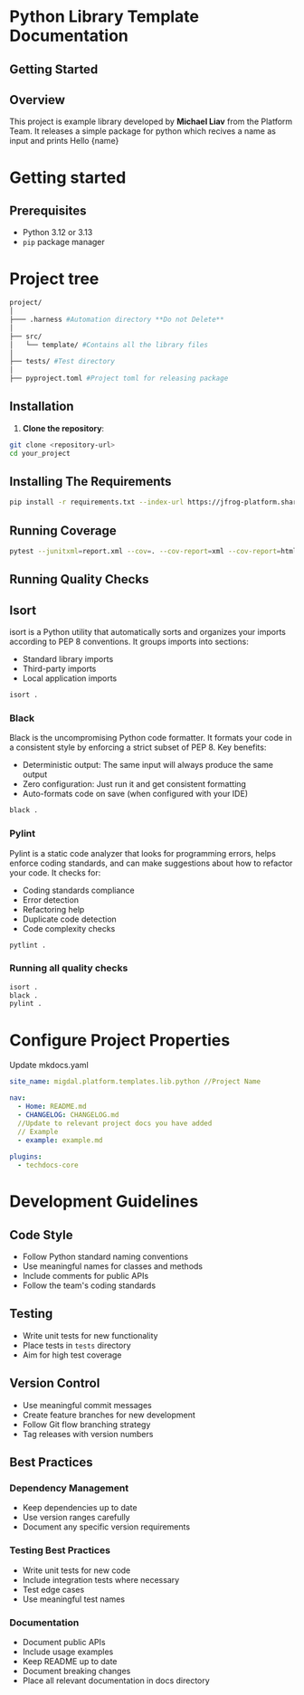 # Python Library Template Documentation
## Getting Started

## Overview
This project is example library developed by **Michael Liav** from the Platform Team. It releases a simple package for python which recives a name as input and prints Hello {name}


# Getting started

## Prerequisites
- Python 3.12 or 3.13
- `pip` package manager
# Project tree
```bash
project/
│ 
├─── .harness #Automation directory **Do not Delete**
│ 
├── src/
│   └── template/ #Contains all the library files
│       
├── tests/ #Test directory
│   
├── pyproject.toml #Project toml for releasing package
```
## Installation

1. **Clone the repository**:
```bash
git clone <repository-url>
cd your_project
```

## Installing The Requirements 
```bash 
pip install -r requirements.txt --index-url https://jfrog-platform.shared.migdal-group.co.il/artifactory/api/pypi/pythonvirtual/simple
```

## Running Coverage
```bash
pytest --junitxml=report.xml --cov=. --cov-report=xml --cov-report=html ./tests
```
## Running Quality Checks
## Isort
isort is a Python utility that automatically sorts and organizes your imports according to PEP 8 conventions. It groups imports into sections:
- Standard library imports
- Third-party imports
- Local application imports
```bash
isort .
```
### Black
Black is the uncompromising Python code formatter. It formats your code in a consistent style by enforcing a strict subset of PEP 8. Key benefits:
- Deterministic output: The same input will always produce the same output
- Zero configuration: Just run it and get consistent formatting
- Auto-formats code on save (when configured with your IDE)
```bash 
black .
```
### Pylint
Pylint is a static code analyzer that looks for programming errors, helps enforce coding standards, and can make suggestions about how to refactor your code. It checks for:
- Coding standards compliance
- Error detection
- Refactoring help
- Duplicate code detection
- Code complexity checks
```bash 
pytlint .
```
### Running all quality checks
```bash
isort .
black .
pylint .
```
# Configure Project Properties
Update mkdocs.yaml
```yaml
site_name: migdal.platform.templates.lib.python //Project Name

nav:
  - Home: README.md 
  - CHANGELOG: CHANGELOG.md
  //Update to relevant project docs you have added
  // Example  
  - example: example.md
    
plugins:
  - techdocs-core
```
# Development Guidelines
## Code Style
* Follow Python standard naming conventions
* Use meaningful names for classes and methods
* Include comments for public APIs
* Follow the team's coding standards

## Testing
* Write unit tests for new functionality
* Place tests in `tests` directory
* Aim for high test coverage

## Version Control
* Use meaningful commit messages
* Create feature branches for new development
* Follow Git flow branching strategy
* Tag releases with version numbers

## Best Practices
### Dependency Management
* Keep dependencies up to date
* Use version ranges carefully
* Document any specific version requirements

### Testing Best Practices
* Write unit tests for new code
* Include integration tests where necessary
* Test edge cases
* Use meaningful test names

### Documentation
* Document public APIs
* Include usage examples
* Keep README up to date
* Document breaking changes
* Place all relevant documentation in docs directory